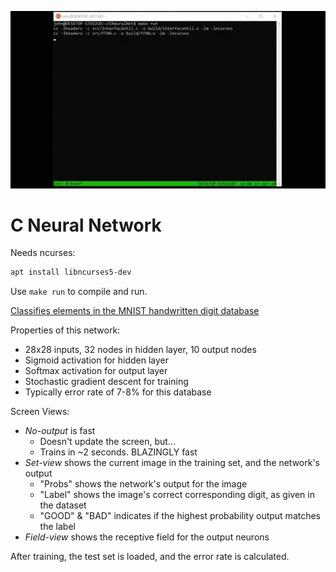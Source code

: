 ![](https://github.com/jagprog5/CNeuralNet/blob/master/reasources/_demo.gif)

# C Neural Network

Needs ncurses:

```bash
apt install libncurses5-dev
```

Use `make run` to compile and run.

[Classifies elements in the MNIST handwritten digit database](http://yann.lecun.com/exdb/mnist/)

Properties of this network:
  * 28x28 inputs, 32 nodes in hidden layer, 10 output nodes
  * Sigmoid activation for hidden layer
  * Softmax activation for output layer
  * Stochastic gradient descent for training
  * Typically error rate of 7-8% for this database

Screen Views:
 * *No-output* is fast
   * Doesn't update the screen, but...
   * Trains in ~2 seconds. BLAZINGLY fast
 * *Set-view* shows the current image in the training set, and the network's output
	 * "Probs" shows the network's output for the image
	 * "Label" shows the image's correct corresponding digit, as given in the dataset
	 * "GOOD" & "BAD" indicates if the highest probability output matches the label
 * *Field-view* shows the receptive field for the output neurons

After training, the test set is loaded, and the error rate is calculated.

